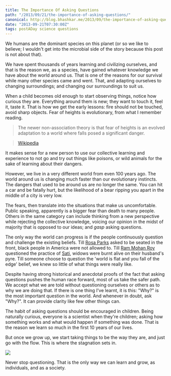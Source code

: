 ```yaml
---
title: The Importance Of Asking Questions
path: "/2013/09/21/the-importance-of-asking-questions/"
canonical: http://blog.bhashkar.me/2013/09/the-importance-of-asking-questions.html
date: "2013-09-21T07:30:00Z"
tags: postADay science questions
---
```


We humans are the dominant species on this planet (or so we like to believe; I wouldn't get into the microbial side of the story because this post is not about that).

We have spent thousands of years learning and civilizing ourselves, and that is the reason we, as a species, have gained whatever knowledge we have about the world around us. That is one of the reasons for our survival while many other species came and went. That, and adapting ourselves to changing surroundings; and changing our surroundings to suit us.<span class="more"></span>

When a child becomes old enough to start observing things, notice how curious they are. Everything around them is new; they want to touch it, feel it, taste it. That is how we get the early lessons: fire should not be touched, avoid sharp objects. Fear of heights is evolutionary, from what I remember reading.

> The newer non-association theory is that fear of heights is an evolved adaptation to a world where falls posed a significant danger.

> [Wikipedia](https://en.wikipedia.org/wiki/Acrophobia#Causes)

It makes sense for a new person to use our collective learning and experience to not go and try out things like poisons, or wild animals for the sake of learning about their dangers.

However, we live in a very different world from even 100 years ago. The world around us is changing much faster than our evolutionary instincts. The dangers that used to be around us are no longer the same. You can hit a car and be fatally hurt, but the likelihood of a bear ripping you apart in the middle of a city is very low.

The fears, then translate into the situations that make us uncomfortable. Public speaking, apparently is a bigger fear than death to many people. Others in the same category can include thinking from a new perspective while rejecting the collective knowledge, voicing our opinion in the midst of majority that is opposed to our ideas; and _gasp_ asking questions.

The only way the world can progress is if the people continuously question and challenge the existing beliefs. Till [Rosa Parks](https://en.wikipedia.org/wiki/Rosa_Parks) asked to be seated in the front, black people in America were not allowed to. Till [Ram Mohan Roy](http://en.wikipedia.org/wiki/Ram_Mohan_Roy) questioned the practice of [Sati](<https://en.wikipedia.org/wiki/Sati_(practice)>), widows were burnt alive on their husband's pyre. Till someone choose to question the 'world is flat and you fall of the edge' belief, we knew so little of what things were really like.

Despite having strong historical and anecdotal proofs of the fact that asking questions pushes the human race forward, most of us take the safer path. We accept what we are told without questioning ourselves or others as to why we are doing that. If there is one thing I've learnt, it is this: "Why?" is the most important question in the world. And whenever in doubt, ask "Why?". It can provide clarity like few other things can.

The habit of asking questions should be encouraged in children. Being naturally curious, everyone is a scientist when they're children; asking how something works and what would happen if something was done. That is the reason we learn so much in the first 10 years of our lives.

But once we grow up, we start taking things to be the way they are, and just go with the flow. This is where the stagnation sets in.

![](/imgs/asking-questions.jpg)

Never stop questioning. That is the only way we can learn and grow, as individuals, and as a society.
